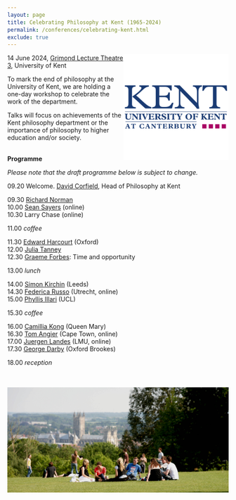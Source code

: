 ```yaml
---
layout: page
title: Celebrating Philosophy at Kent (1965-2024)
permalink: /conferences/celebrating-kent.html
exclude: true
---
```


<a href="old-kent-logo.png"><img style="float: right;"  src="old-kent-logo.png" alt="" width="240" height="240" /></a> 14 June 2024, [Grimond Lecture Theatre 3][GLT3], University of Kent

To mark the end of philosophy at the University of Kent, we are holding a one-day workshop to celebrate the work of the department.

Talks will focus on achievements of the Kent philosophy department or the importance of philosophy to higher education and/or society.
<br><br>

**Programme**

*Please note that the draft programme below is subject to change.*

09.20 Welcome. [David Corfield][DC], Head of Philosophy at Kent

09.30 [Richard Norman][RN]  
10.00 [Sean Sayers][SS] (online)  
10.30 Larry Chase (online)

11.00 *coffee*

11.30 [Edward Harcourt][EH] (Oxford)  
12.00 [Julia Tanney][JT]  
12.30 [Graeme Forbes][GF]: Time and opportunity

13.00 *lunch*

14.00 [Simon Kirchin][SK] (Leeds)  
14.30 [Federica Russo][FR] (Utrecht, online)  
15.00 [Phyllis Illari][PI] (UCL)

15.30 *coffee*

16.00 [Camillia Kong][CK] (Queen Mary)  
16.30 [Tom Angier][TA] (Cape Town, online)  
17.00 [Juergen Landes][JL] (LMU, online)  
17.30 [George Darby][GD] (Oxford Brookes)

18.00 *reception*

<br/><br/>
<a href="kent-view.jpg"><img style="float: center;"  src="kent-view.jpg"/></a>



[GLT3]: https://www.kent.ac.uk/maps/canterbury/canterbury-campus/building/grimond-building/glt3
[DC]: https://www.kent.ac.uk/philosophy/people/1689/corfield-david
[RN]: https://www.kent.ac.uk/philosophy/people/1673/norman-richard
[SS]: https://seansayers.com/
[EH]: https://www.philosophy.ox.ac.uk/people/edward-harcourt
[JT]: https://independent.academia.edu/JuliaTanney/CurriculumVitae
[SK]: https://ahc.leeds.ac.uk/philosophy/staff/6232/0000-0002-1814-5609
[FR]: https://www.uu.nl/staff/FRusso
[PI]: https://www.ucl.ac.uk/sts/people/prof-phyllis-illari
[CK]: https://www.qmul.ac.uk/law/people/academic-staff/items/kong.html
[TA]: https://humanities.uct.ac.za/department-philosophy/contacts/tom-angier
[GD]: https://www.brookes.ac.uk/profiles/staff/george-darby/
[JL]: https://www.osc.uni-muenchen.de/members/individual_members/associated-members/landes1/index.html
[GF]: https://www.kent.ac.uk/philosophy/people/1686/forbes-graeme-a

